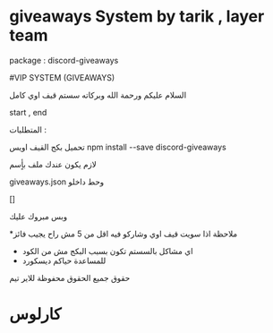 # giveaways System by tarik , layer team

package : discord-giveaways

#VIP SYSTEM (GIVEAWAYS)

السلام عليكم ورحمة الله وبركاته سستم قيف اوي كامل 

start , end

المتطلبات :

تحميل بكج القيف اويس
npm install --save discord-giveaways

لازم يكون عندك ملف بأٍسم

giveaways.json
وحط داخلو

[]

وبس مبروك عليك 

*ملاحظة اذا سويت قيف اوي وشاركو فيه اقل من 5 مش راح يجيب فائز
* اي مشاكل بالسستم تكون بسبب البكج مش من الكود
* للمساعدة حياكم ديسكورد

حقوق
جميع الحقوق محفوظة للاير تيم
# كارلوس
